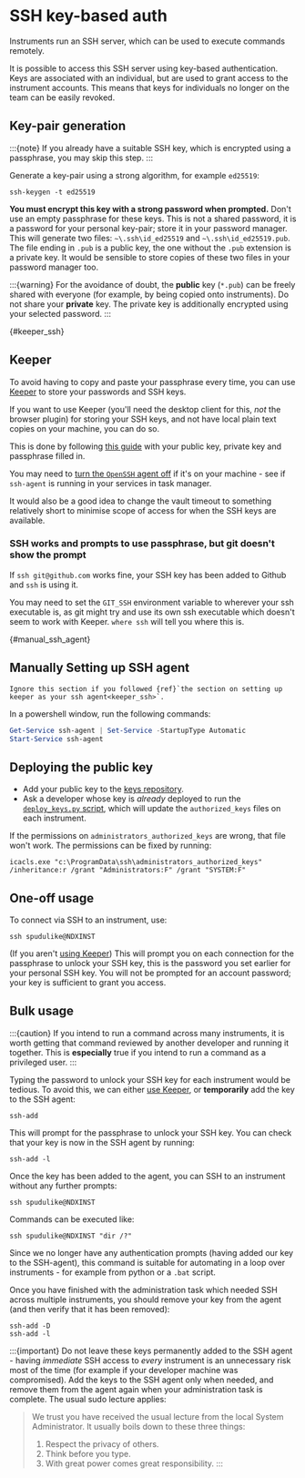 # SSH key-based auth

Instruments run an SSH server, which can be used to execute commands remotely.

It is possible to access this SSH server using key-based authentication. Keys are associated with
an individual, but are used to grant access to the instrument accounts. This means that keys
for individuals no longer on the team can be easily revoked.

## Key-pair generation

:::{note}
If you already have a suitable SSH key, which is encrypted using a passphrase, you may
skip this step.
:::

Generate a key-pair using a strong algorithm, for example `ed25519`:
```
ssh-keygen -t ed25519
```
**You must encrypt this key with a strong password when prompted.**
Don't use an empty passphrase for these keys. This is not a shared
password, it is a password for your personal key-pair; store it in your password
manager. This will generate two files: `~\.ssh\id_ed25519` and `~\.ssh\id_ed25519.pub`. The file
ending in `.pub` is a public key, the one without the `.pub` extension is a private key. It
would be sensible to store copies of these two files in your password manager too.

:::{warning}
For the avoidance of doubt, the **public** key (`*.pub`) can be freely shared with everyone (for
example, by being copied onto instruments). Do not share your **private** key. The private key
is additionally encrypted using your selected password.
:::

{#keeper_ssh}
## Keeper

To avoid having to copy and paste your passphrase every time, you can use [Keeper](https://ukri.sharepoint.com/sites/thesource/SitePages/Keeper-Password-Manager.aspx) to store your passwords and SSH keys.

If you want to use Keeper (you'll need the desktop client for this, _not_ the browser plugin) for storing your SSH keys, and not have local plain text copies on your machine, you can do so. 

This is done by following [this guide](https://docs.keeper.io/en/keeperpam/privileged-access-manager/ssh-agent#activating-the-ssh-agent) with your public key, private key and passphrase filled in. 

You may need to [turn the `OpenSSH` agent off](https://docs.keeper.io/en/keeperpam/privileged-access-manager/ssh-agent#windows-note-on-ssh-agent-conflicts) if it's on your machine - see if `ssh-agent` is running in your services in task manager. 

It would also be a good idea to change the vault timeout to something relatively short to minimise scope of access for when the SSH keys are available. 

### SSH works and prompts to use passphrase, but git doesn't show the prompt
 If `ssh git@github.com` works fine, your SSH key has been added to Github and `ssh` is using it.  

You may need to set the `GIT_SSH` environment variable to wherever your ssh executable is, as git might try and use its own ssh executable which doesn't seem to work with Keeper. `where ssh` will tell you where this is. 

{#manual_ssh_agent}
## Manually Setting up SSH agent

```{note}
Ignore this section if you followed {ref}`the section on setting up keeper as your ssh agent<keeper_ssh>`.
```

In a powershell window, run the following commands:
```powershell
Get-Service ssh-agent | Set-Service -StartupType Automatic
Start-Service ssh-agent
```

## Deploying the public key

- Add your public key to the [keys repository](https://github.com/ISISComputingGroup/keys).
- Ask a developer whose key is *already* deployed to run the [`deploy_keys.py` script](https://github.com/ISISComputingGroup/keys/blob/main/deploy_keys.py), which will
update the `authorized_keys` files on each instrument.

If the permissions on `administrators_authorized_keys` are wrong, that file won't work. The
permissions can be fixed by running:

```
icacls.exe "c:\ProgramData\ssh\administrators_authorized_keys" /inheritance:r /grant "Administrators:F" /grant "SYSTEM:F"
```

## One-off usage

To connect via SSH to an instrument, use:

```
ssh spudulike@NDXINST
```

(If you aren't [using Keeper](#keeper_ssh)) This will prompt you on each connection for the passphrase to unlock your SSH key, this is the
password you set earlier for your personal SSH key. You will not be prompted for an
account password; your key is sufficient to grant you access.

## Bulk usage

:::{caution}
If you intend to run a command across many instruments, it is worth getting that command
reviewed by another developer and running it together. This is **especially** true if you intend to
run a command as a privileged user.
:::

Typing the password to unlock your SSH key for each instrument would be tedious.
To avoid this, we can either [use Keeper](#keeper_ssh), or **temporarily** add the key to the SSH agent:

```
ssh-add
```
This will prompt for the passphrase to unlock your SSH key. You can check that your key is now in
the SSH agent by running:

```
ssh-add -l
```

Once the key has been added to the agent, you can SSH to an instrument without any further prompts:

```
ssh spudulike@NDXINST
```

Commands can be executed like:

```
ssh spudulike@NDXINST "dir /?"
```

Since we no longer have any authentication prompts (having added our key to the SSH-agent),
this command is suitable for automating in a loop over instruments - for example from python
or a `.bat` script.

Once you have finished with the administration task which needed SSH across multiple instruments, you
should remove your key from the agent (and then verify that it has been removed):

```
ssh-add -D
ssh-add -l
```

:::{important}
Do not leave these keys permanently added to the SSH agent - having *immediate* SSH access to *every*
instrument is an unnecessary risk most of the time (for example if your developer machine was compromised).
Add the keys to the SSH agent only when needed, and remove them from the agent again when your administration
task is complete. The usual sudo lecture applies:
> We trust you have received the usual lecture from the local System
> Administrator. It usually boils down to these three things:
> 1) Respect the privacy of others.
> 2) Think before you type.
> 3) With great power comes great responsibility.
:::
